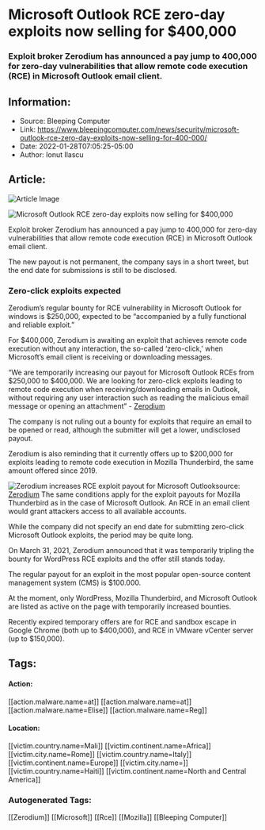 # Microsoft Outlook RCE zero-day exploits now selling for $400,000
### Exploit broker Zerodium has announced a pay jump to 400,000 for zero-day vulnerabilities that allow remote code execution (RCE) in Microsoft Outlook email client.

## Information:
+ Source: Bleeping Computer
+ Link: https://www.bleepingcomputer.com/news/security/microsoft-outlook-rce-zero-day-exploits-now-selling-for-400-000/
+ Date: 2022-01-28T07:05:25-05:00
+ Author: Ionut Ilascu


## Article:
![Article Image](https://www.bleepstatic.com/content/hl-images/2021/06/24/MoneyF.jpg)

![Microsoft Outlook RCE zero-day exploits now selling for $400,000](https://www.bleepstatic.com/content/hl-images/2021/06/24/MoneyF.jpg)


Exploit broker Zerodium has announced a pay jump to 400,000 for zero-day vulnerabilities that allow remote code execution (RCE) in Microsoft Outlook email client.


The new payout is not permanent, the company says in a short tweet, but the end date for submissions is still to be disclosed.


### Zero-click exploits expected


Zerodium’s regular bounty for RCE vulnerability in Microsoft Outlook for windows is $250,000, expected to be “accompanied by a fully functional and reliable exploit.”


For $400,000, Zerodium is awaiting an exploit that achieves remote code execution without any interaction, the so-called ‘zero-click,’ when Microsoft’s email client is receiving or downloading messages.



“We are temporarily increasing our payout for Microsoft Outlook RCEs from $250,000 to $400,000. We are looking for zero-click exploits leading to remote code execution when receiving/downloading emails in Outlook, without requiring any user interaction such as reading the malicious email message or opening an attachment” - [Zerodium](https://zerodium.com/temporary.html#:~:text=TBD-,Microsoft%20Outlook%20RCE,-We%20are%20temporarily)



The company is not ruling out a bounty for exploits that require an email to be opened or read, although the submitter will get a lower, undisclosed payout.


Zerodium is also reminding that it currently offers up to $200,000 for exploits leading to remote code execution in Mozilla Thunderbird, the same amount offered since 2019.



![Zerodium increases RCE exploit payout for Microsoft Outlook](https://www.bleepstatic.com/images/news/u/1100723/2022/Vulnerabilities/ZerodiumOutlookPay.jpg)source: [Zerodium](https://twitter.com/zerodium/status/1486762616101945357)
The same conditions apply for the exploit payouts for Mozilla Thunderbird as in the case of Microsoft Outlook. An RCE in an email client would grant attackers access to all available accounts.


While the company did not specify an end date for submitting zero-click Microsoft Outlook exploits, the period may be quite long.


On March 31, 2021, Zerodium announced that it was temporarily tripling the bounty for WordPress RCE exploits and the offer still stands today.


The regular payout for an exploit in the most popular open-source content management system (CMS) is $100.000.


At the moment, only WordPress, Mozilla Thunderbird, and Microsoft Outlook are listed as active on the page with temporarily increased bounties.


Recently expired temporary offers are for RCE and sandbox escape in Google Chrome (both up to $400,000), and RCE in VMware vCenter server (up to $150,000).





## Tags:

#### Action:
[[action.malware.name=at]] [[action.malware.name=at]] [[action.malware.name=Elise]] [[action.malware.name=Reg]]

#### Location:
[[victim.country.name=Mali]] [[victim.continent.name=Africa]] [[victim.city.name=Rome]] [[victim.country.name=Italy]] [[victim.continent.name=Europe]] [[victim.city.name=]] [[victim.country.name=Haiti]] [[victim.continent.name=North and Central America]]

### Autogenerated Tags:
[[Zerodium]] [[Microsoft]] [[Rce]] [[Mozilla]] [[Bleeping Computer]]

